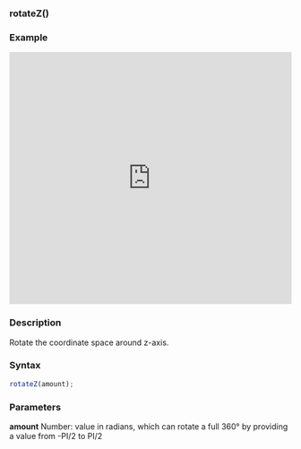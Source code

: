 ### rotateZ()

### Example

<iframe width="100%" height="450px" src="https://shaderpark.netlify.com/sculpture/-LjgpDqZvtKKdKxLfAtz?example=true&embed=true" frameborder="0"></iframe>

### Description
Rotate the coordinate space around z-axis.

### Syntax
```js
rotateZ(amount);
```
### Parameters
**amount** Number: value in radians, which can rotate a full 360° by providing a value from -PI/2 to PI/2